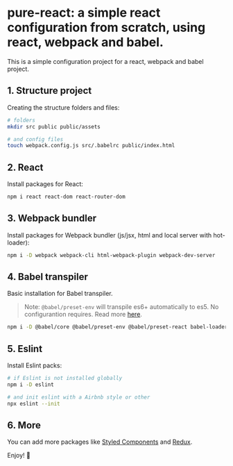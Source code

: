 # pure-react: a simple react configuration from scratch, using react, webpack and babel.

This is a simple configuration project for a react, webpack and babel project.

## 1. Structure project
Creating the structure folders and files:
```sh
# folders
mkdir src public public/assets

# and config files
touch webpack.config.js src/.babelrc public/index.html
```

## 2. React
Install packages for React:
```sh
npm i react react-dom react-router-dom
```

## 3. Webpack bundler
Install packages for Webpack bundler (js/jsx, html and local server with hot-loader):
```sh
npm i -D webpack webpack-cli html-webpack-plugin webpack-dev-server
```

## 4. Babel transpiler
Basic installation for Babel transpiler.
> Note: `@babel/preset-env` will transpile es6+ automatically to es5. No configurantion requires. Read more [here](https://babeljs.io/docs/en/babel-preset-env).
```sh
npm i -D @babel/core @babel/preset-env @babel/preset-react babel-loader css-loader style-loader file-loader html-loader
```

## 5. Eslint
Install Eslint packs:
```sh
# if Eslint is not installed globally
npm i -D eslint

# and init eslint with a Airbnb style or other
npx eslint --init
```

## 6. More
You can add more packages like [Styled Components](https://www.npmjs.com/package/styled-components) and [Redux](https://www.npmjs.com/package/redux).

Enjoy! 👋